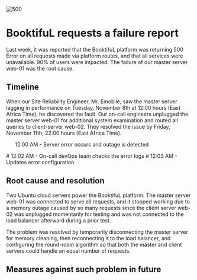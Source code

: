 ![500](https://user-images.githubusercontent.com/69303159/201354808-b29d8447-fe10-41f2-9b63-84e759139529.jpg)

<h1>BooktifuL requests a failure report</h1>

<p>Last week, it was reported that the BooktifuL platform was returning 500 Error on all requests made via platform routes, and that all services were unavailable. 90% of users were impacted. The failure of our master server web-01 was the root cause.<p/>

<h2>  Timeline </h2>

<p>When our Site Reliability Engineer, Mr. Emobile, saw the master server lagging in performance on Tuesday, November 8th at 12:00 hours (East Africa Time), he discovered the fault. Our on-call engineers unplugged the master server web-01 for additional system examination and routed all queries to client-server web-02. They resolved the issue by Friday, November 11th, 22:00 hours (East Africa Time).</p>
 <ul> 12:00 AM - Server error occurs and outage is detected </ul>
 # 12:02 AM - On-call devOps team checks the error logs
 # 12:03 AM - Updates error configuration

<h2>Root cause and resolution</h2>

<p> Two Ubuntu cloud servers power the BooktifuL platform. The master server web-01 was connected to serve all requests, and it stopped working due to a memory outage caused by so many requests since the client server web-02 was unplugged momentarily for testing and was not connected to the load balancer afterward during a prior test.</p>

<p> The problem was resolved by temporarily disconnecting the master server for memory cleaning, then reconnecting it to the load balancer, and configuring the round-robin algorithm so that both the master and client servers could handle an equal number of requests. </p>

<h2>Measures against such problem in future</h2>

